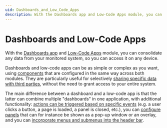 ```yaml
---
uid: Dashboards_and_Low_Code_Apps
description: With the Dashboards app and Low-Code Apps module, you can consolidate any data from your monitored system, so you can access it on any device.
---
```


# Dashboards and Low-Code Apps

With the [Dashboards app](xref:newR_D) and [Low-Code Apps](xref:Application_framework) module, you can consolidate any data from your monitored system, so you can access it on any device.

Dashboards and low-code apps can be as simple or complex as you want, using [components](xref:Available_visualizations) that are configured in the same way across both modules. They are particularly useful for selectively [sharing specific data with third parties](xref:Sharing_a_dashboard), without the need to grant access to your entire system.

The main difference between a dashboard and a low-code app is that the latter can combine multiple "dashboards" in one application, with additional functionality: [actions can be triggered based on specific events](xref:LowCodeApps_event_config) (e.g. a user clicks a button, a page is loaded, a panel is closed, etc.), you can [configure panels](xref:LowCodeApps_panel_config) that can for instance be shown as a pop-up window or an overlay, and you can [incorporate menus and submenus into the header bar](xref:LowCodeApps_header_config).
